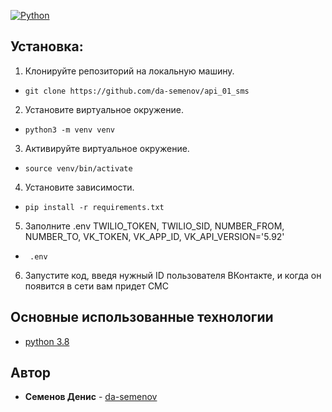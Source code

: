 [![Python](https://img.shields.io/badge/-Python-464646??style=flat-square&logo=Python)](https://www.python.org/)

## Установка:
1. Клонируйте репозиторий на локальную машину.
- ``git clone https://github.com/da-semenov/api_01_sms``
2. Установите виртуальное окружение.
- ``python3 -m venv venv``
3. Активируйте виртуальное окружение.
- ``source venv/bin/activate``
4. Установите зависимости.
- ``pip install -r requirements.txt``
5. Заполните .env TWILIO_TOKEN, TWILIO_SID, NUMBER_FROM, NUMBER_TO, VK_TOKEN, VK_APP_ID, VK_API_VERSION='5.92'
- `` .env``
6. Запустите код, введя нужный ID пользователя ВКонтакте, и когда он появится в сети вам придет СМС

## Основные использованные технологии
* [python 3.8](https://www.python.org/)

## Автор
* **Семенов Денис** - [da-semenov](https://github.com/da-semenov)
